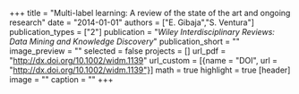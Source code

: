 +++
title = "Multi-label learning: A review of the state of the art and ongoing research"
date = "2014-01-01"
authors = ["E. Gibaja","S. Ventura"]
publication_types = ["2"]
publication = "_Wiley Interdisciplinary Reviews: Data Mining and Knowledge Discovery_"
publication_short = ""
image_preview = ""
selected = false
projects = []
url_pdf = "http://dx.doi.org/10.1002/widm.1139"
url_custom = [{name = "DOI", url = "http://dx.doi.org/10.1002/widm.1139"}]
math = true
highlight = true
[header]
image = ""
caption = ""
+++

